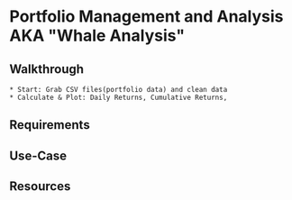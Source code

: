 # Portfolio Management and Analysis AKA "Whale Analysis"

## Walkthrough
    * Start: Grab CSV files(portfolio data) and clean data
    * Calculate & Plot: Daily Returns, Cumulative Returns, 

## Requirements

## Use-Case

## Resources

